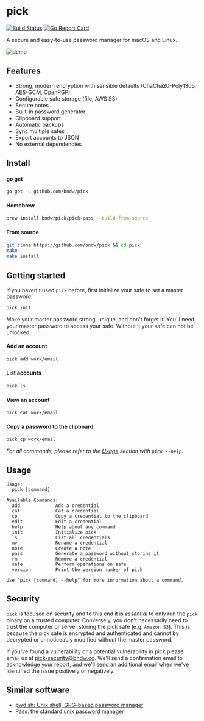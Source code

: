 pick
====
[![Build Status](https://travis-ci.org/bndw/pick.svg?branch=master)](https://travis-ci.org/bndw/pick)
[![Go Report Card](https://goreportcard.com/badge/github.com/bndw/pick)](https://goreportcard.com/report/github.com/bndw/pick)

A secure and easy-to-use password manager for macOS and Linux.

![demo](https://user-images.githubusercontent.com/4248167/29298817-564f4f54-811f-11e7-9a54-934afa1374df.gif)

## Features

* Strong, modern encryption with sensible defaults (ChaCha20-Poly1305, AES-GCM, OpenPGP)
* Configurable safe storage (file, AWS S3)
* Secure notes
* Built-in password generator
* Clipboard support
* Automatic backups
* Sync multiple safes
* Export accounts to JSON
* No external dependencies

## Install

#### go get

```sh
go get -u github.com/bndw/pick
```

#### Homebrew

```sh
brew install bndw/pick/pick-pass --build-from-source
```


#### From source

```sh
git clone https://github.com/bndw/pick && cd pick
make
make install
```

## Getting started

If you haven't used `pick` before, first initialize your safe to set a master
password:
```sh
pick init
```
Make your master password strong, unique, and don't forget it! You'll need your
master password to access your safe. Without it your safe can not be unlocked.

#### Add an account

```sh
pick add work/email
```

#### List accounts
 
```sh
pick ls
```

#### View an account

```sh
pick cat work/email
```

#### Copy a password to the clipboard

```sh
pick cp work/email
```

*For all commands, please refer to the [Usage](#usage) section with `pick --help`.*

## Usage

```
Usage:
  pick [command]

Available Commands:
  add             Add a credential
  cat             Cat a credential
  cp              Copy a credential to the clipboard
  edit            Edit a credential
  help            Help about any command
  init            Initialize pick
  ls              List all credentials
  mv              Rename a credential
  note            Create a note
  pass            Generate a password without storing it
  rm              Remove a credential
  safe            Perform operations on safe
  version         Print the version number of pick

Use "pick [command] --help" for more information about a command.
```

## Security

`pick` is focused on security and to this end it is _essential_ to only run the 
`pick` binary on a trusted computer. Conversely, you don't necessarily need to 
trust the computer or server storing the pick safe (e.g. `Amazon S3`). This is
because the pick safe is encrypted and authenticated and cannot by decrypted or
unnoticeably modified without the master password.

If you've found a vulnerability or a potential vulnerability in pick please
email us at pick-security@bndw.co. We'll send a confirmation email to
acknowledge your report, and we'll send an additional email when we've
identified the issue positively or negatively.

## Similar software
* [pwd.sh: Unix shell, GPG-based password manager](https://github.com/drduh/pwd.sh)
* [Pass: the standard unix password manager](https://www.passwordstore.org/)
